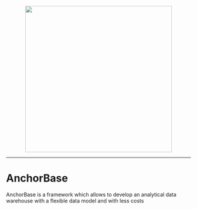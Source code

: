 <p align="center">
<img width="400" src="https://user-images.githubusercontent.com/57846789/146906105-443f8e0d-b9a9-49c3-b96e-12dc814c983f.png"/>
</p>

---

# AnchorBase
AnchorBase is a framework which allows to develop an analytical data warehouse with a flexible data model and with less costs
